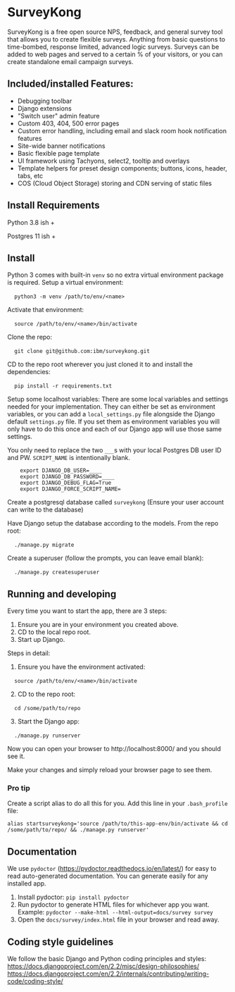 # SurveyKong

SurveyKong is a free open source NPS, feedback, and general survey tool that allows you to create flexible surveys. Anything from basic questions to time-bombed, response limited, advanced logic surveys. Surveys can be added to web pages and served to a certain % of your visitors, or you can create standalone email campaign surveys.

## Included/installed Features:
- Debugging toolbar
- Django extensions
- "Switch user" admin feature
- Custom 403, 404, 500 error pages
- Custom error handling, including email and slack room hook notification features
- Site-wide banner notifications
- Basic flexible page template
- UI framework using Tachyons, select2, tooltip and overlays
- Template helpers for preset design components; buttons, icons, header, tabs, etc
- COS (Cloud Object Storage) storing and CDN serving of static files


## Install Requirements

Python 3.8 ish +

Postgres 11 ish +


## Install

Python 3 comes with built-in `venv` so no extra virtual environment package is required.
Setup a virtual environment:

&nbsp; &nbsp; `python3 -m venv /path/to/env/<name>`


Activate that environment:

&nbsp; &nbsp; `source /path/to/env/<name>/bin/activate`


Clone the repo:

&nbsp; &nbsp; `git clone git@github.com:ibm/surveykong.git`


CD to the repo root wherever you just cloned it to and install the dependencies:

&nbsp; &nbsp; `pip install -r requirements.txt`

Setup some localhost variables:
There are some local variables and settings needed for your implementation. They can either be set as environment variables, or you can add a `local_settings.py` file alongside the Django default `settings.py` file. 
If you set them as environment variables you will only have to do this once and each of our Django app will use those same settings.

You only need to replace the two `___`s with your local Postgres DB user ID and PW. 
`SCRIPT_NAME` is intentionally blank.


```
    export DJANGO_DB_USER=____
    export DJANGO_DB_PASSWORD=____
    export DJANGO_DEBUG_FLAG=True
    export DJANGO_FORCE_SCRIPT_NAME=
```
    
Create a postgresql database called `surveykong`
(Ensure your user account can write to the database)


Have Django setup the database according to the models. From the repo root:

&nbsp; &nbsp; `./manage.py migrate`

Create a superuser (follow the prompts, you can leave email blank):

&nbsp; &nbsp; `./manage.py createsuperuser`


## Running and developing

Every time you want to start the app, there are 3 steps:
1. Ensure you are in your environment you created above.
2. CD to the local repo root.
3. Start up Django.
 
 
Steps in detail: 

1. Ensure you have the environment activated:

&nbsp; &nbsp; `source /path/to/env/<name>/bin/activate`

2. CD to the repo root:

&nbsp; &nbsp; `cd /some/path/to/repo`

3. Start the Django app:

&nbsp; &nbsp; `./manage.py runserver`

Now you can open your browser to http://localhost:8000/  and you should see it.

Make your changes and simply reload your browser page to see them.


### Pro tip
Create a script alias to do all this for you. Add this line in your `.bash_profile` file:

`alias startsurveykong='source /path/to/this-app-env/bin/activate && cd /some/path/to/repo/ && ./manage.py runserver'`


## Documentation
We use `pydoctor` (https://pydoctor.readthedocs.io/en/latest/) for easy to read auto-generated documentation.
You can generate easily for any installed app.
1. Install pydoctor:  `pip install pydoctor`
2. Run pydoctor to generate HTML files for whichever app you want. Example:  `pydoctor --make-html --html-output=docs/survey survey`
3. Open the `docs/survey/index.html` file in your browser and read away.


## Coding style guidelines
 
We follow the basic Django and Python coding principles and styles:  
https://docs.djangoproject.com/en/2.2/misc/design-philosophies/  
https://docs.djangoproject.com/en/2.2/internals/contributing/writing-code/coding-style/  

  &nbsp;
  
